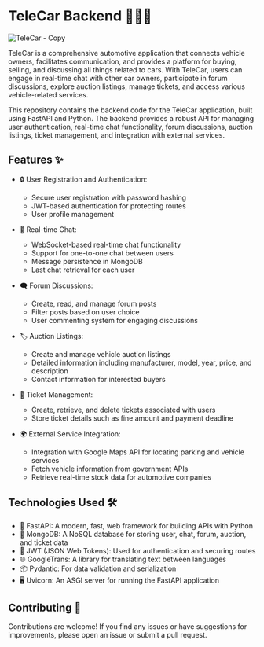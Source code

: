 # TeleCar Backend 🚗💬🌐

![TeleCar - Copy](https://github.com/user-attachments/assets/60d53819-bfb4-4462-80a1-0af4ea3da704)


TeleCar is a comprehensive automotive application that connects vehicle owners, facilitates communication, and provides a platform for buying, selling, and discussing all things related to cars. With TeleCar, users can engage in real-time chat with other car owners, participate in forum discussions, explore auction listings, manage tickets, and access various vehicle-related services.

This repository contains the backend code for the TeleCar application, built using FastAPI and Python. The backend provides a robust API for managing user authentication, real-time chat functionality, forum discussions, auction listings, ticket management, and integration with external services.

## Features ✨

- 🔒 User Registration and Authentication:
  - Secure user registration with password hashing
  - JWT-based authentication for protecting routes
  - User profile management

- 💬 Real-time Chat:
  - WebSocket-based real-time chat functionality
  - Support for one-to-one chat between users
  - Message persistence in MongoDB
  - Last chat retrieval for each user

- 🗨️ Forum Discussions:
  - Create, read, and manage forum posts
  - Filter posts based on user choice
  - User commenting system for engaging discussions

- 🏷️ Auction Listings:
  - Create and manage vehicle auction listings
  - Detailed information including manufacturer, model, year, price, and description
  - Contact information for interested buyers

- 🎫 Ticket Management:
  - Create, retrieve, and delete tickets associated with users
  - Store ticket details such as fine amount and payment deadline

- 🌍 External Service Integration:
  - Integration with Google Maps API for locating parking and vehicle services
  - Fetch vehicle information from government APIs
  - Retrieve real-time stock data for automotive companies

## Technologies Used 🛠️

- 🚀 FastAPI: A modern, fast, web framework for building APIs with Python
- 🍃 MongoDB: A NoSQL database for storing user, chat, forum, auction, and ticket data
- 🔑 JWT (JSON Web Tokens): Used for authentication and securing routes
- 🌐 GoogleTrans: A library for translating text between languages
- 📦 Pydantic: For data validation and serialization
- 🖥️ Uvicorn: An ASGI server for running the FastAPI application


## Contributing 🤝

Contributions are welcome! If you find any issues or have suggestions for improvements, please open an issue or submit a pull request.


